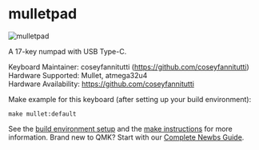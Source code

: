 # mulletpad

![mulletpad](https://i.imgur.com/MHKo5f5.png)

A 17-key numpad with USB Type-C.

Keyboard Maintainer: coseyfannitutti (https://github.com/coseyfannitutti)  
Hardware Supported: Mullet, atmega32u4  
Hardware Availability: https://github.com/coseyfannitutti

Make example for this keyboard (after setting up your build environment):

    make mullet:default

See the [build environment setup](https://docs.qmk.fm/#/getting_started_build_tools) and the [make instructions](https://docs.qmk.fm/#/getting_started_make_guide) for more information. Brand new to QMK? Start with our [Complete Newbs Guide](https://docs.qmk.fm/#/newbs).
